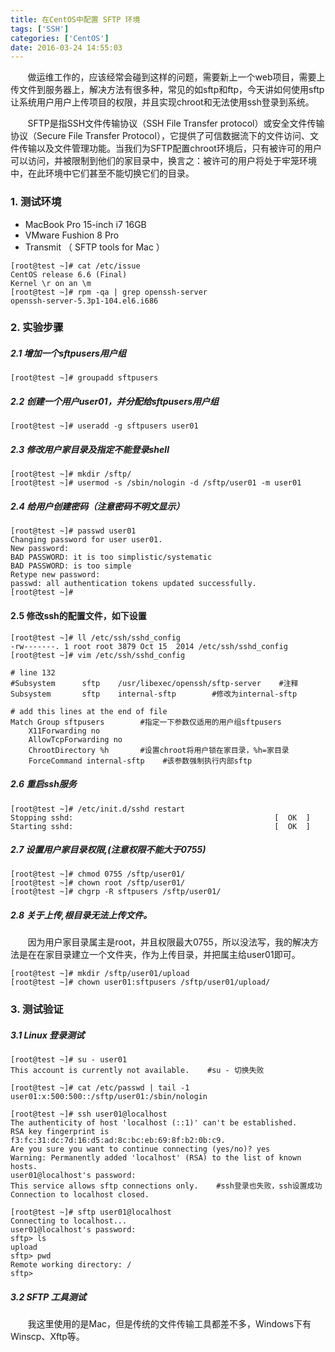 ```yaml
---
title: 在CentOS中配置 SFTP 环境
tags: ['SSH']
categories: ['CentOS']
date: 2016-03-24 14:55:03
---
```


&nbsp;&nbsp;&nbsp;&nbsp;&nbsp;&nbsp;&nbsp;做运维工作的，应该经常会碰到这样的问题，需要新上一个web项目，需要上传文件到服务器上，解决方法有很多种，常见的如sftp和ftp，今天讲如何使用sftp让系统用户用户上传项目的权限，并且实现chroot和无法使用ssh登录到系统。

&nbsp;&nbsp;&nbsp;&nbsp;&nbsp;&nbsp;&nbsp;SFTP是指SSH文件传输协议（SSH File Transfer protocol）或安全文件传输协议（Secure File Transfer Protocol），它提供了可信数据流下的文件访问、文件传输以及文件管理功能。当我们为SFTP配置chroot环境后，只有被许可的用户可以访问，并被限制到他们的家目录中，换言之：被许可的用户将处于牢笼环境中，在此环境中它们甚至不能切换它们的目录。

### 1. 测试环境

* MacBook Pro 15-inch i7 16GB
* VMware Fushion 8 Pro
* Transmit （ SFTP tools for Mac ）

```
[root@test ~]# cat /etc/issue
CentOS release 6.6 (Final)
Kernel \r on an \m
[root@test ~]# rpm -qa | grep openssh-server
openssh-server-5.3p1-104.el6.i686
```

### 2. 实验步骤

##### 2.1 增加一个sftpusers用户组
```
[root@test ~]# groupadd sftpusers
```

##### 2.2 创建一个用户user01，并分配给sftpusers用户组
```
[root@test ~]# useradd -g sftpusers user01
```

##### 2.3 修改用户家目录及指定不能登录shell
```
[root@test ~]# mkdir /sftp/
[root@test ~]# usermod -s /sbin/nologin -d /sftp/user01 -m user01
```

##### 2.4 给用户创建密码（注意密码不明文显示）
```
[root@test ~]# passwd user01
Changing password for user user01.
New password:
BAD PASSWORD: it is too simplistic/systematic
BAD PASSWORD: is too simple
Retype new password:
passwd: all authentication tokens updated successfully.
[root@test ~]#
```

#### 2.5 修改ssh的配置文件，如下设置
```
[root@test ~]# ll /etc/ssh/sshd_config
-rw-------. 1 root root 3879 Oct 15  2014 /etc/ssh/sshd_config
[root@test ~]# vim /etc/ssh/sshd_config

# line 132
#Subsystem      sftp    /usr/libexec/openssh/sftp-server    #注释
Subsystem       sftp    internal-sftp        #修改为internal-sftp

# add this lines at the end of file
Match Group sftpusers        #指定一下参数仅适用的用户组sftpusers
    X11Forwarding no
    AllowTcpForwarding no
    ChrootDirectory %h       #设置chroot将用户锁在家目录，%h=家目录
    ForceCommand internal-sftp    #该参数强制执行内部sftp
```

##### 2.6 重启ssh服务
```
[root@test ~]# /etc/init.d/sshd restart
Stopping sshd:                                             [  OK  ]
Starting sshd:                                             [  OK  ]
```

##### 2.7 设置用户家目录权限,(注意权限不能大于0755)
```
[root@test ~]# chmod 0755 /sftp/user01/
[root@test ~]# chown root /sftp/user01/
[root@test ~]# chgrp -R sftpusers /sftp/user01/
```

##### 2.8 关于上传,根目录无法上传文件。
&nbsp;&nbsp;&nbsp;&nbsp;&nbsp;&nbsp;&nbsp;因为用户家目录属主是root，并且权限最大0755，所以没法写，我的解决方法是在在家目录建立一个文件夹，作为上传目录，并把属主给user01即可。

```
[root@test ~]# mkdir /sftp/user01/upload
[root@test ~]# chown user01:sftpusers /sftp/user01/upload/
```


### 3. 测试验证
##### 3.1 Linux 登录测试
```
[root@test ~]# su - user01
This account is currently not available.    #su - 切换失败

[root@test ~]# cat /etc/passwd | tail -1
user01:x:500:500::/sftp/user01:/sbin/nologin

[root@test ~]# ssh user01@localhost
The authenticity of host 'localhost (::1)' can't be established.
RSA key fingerprint is f3:fc:31:dc:7d:16:d5:ad:8c:bc:eb:69:8f:b2:0b:c9.
Are you sure you want to continue connecting (yes/no)? yes
Warning: Permanently added 'localhost' (RSA) to the list of known hosts.
user01@localhost's password:
This service allows sftp connections only.    #ssh登录也失败，ssh设置成功
Connection to localhost closed.

[root@test ~]# sftp user01@localhost
Connecting to localhost...
user01@localhost's password:
sftp> ls
upload
sftp> pwd
Remote working directory: /
sftp>

```

##### 3.2 SFTP 工具测试
&nbsp;&nbsp;&nbsp;&nbsp;&nbsp;&nbsp;&nbsp;我这里使用的是Mac，但是传统的文件传输工具都差不多，Windows下有Winscp、Xftp等。




